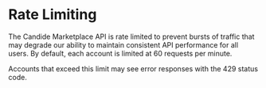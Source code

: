 # Rate Limiting

The Candide Marketplace API is rate limited to prevent bursts of traffic that may degrade our ability to maintain consistent API performance for all users. By default, each account is limited at 60 requests per minute.

Accounts that exceed this limit may see error responses with the 429 status code.
